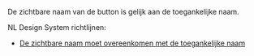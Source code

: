<!-- @license CC0-1.0 -->

De zichtbare naam van de button is gelijk aan de toegankelijke naam.

NL Design System richtlijnen:

- [De zichtbare naam moet overeenkomen met de toegankelijke naam](/richtlijnen/formulieren/labels/zichtbare-naam/)

